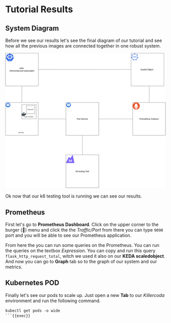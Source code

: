# Tutorial Results

## System Diagram

Before we see our results let's see the final diagram of our tutorial and see how all the previous images are connected together in one robust system.

![FinalDiagramimg](./KEDA-tutorial-Diagram.png)

Ok now that our k6 testing tool is running we can see our results.

## Prometheus

First let's go to **Prometheus Dashboard**. Click on the upper corner to the burger (🍔) menu and click the the _Traffic/Port_ from there you can type `9090` port and you will be able to see our Prometheus application.

From here the you can run some queries on the Prometheus. You can run the queries on the textbox _Expression_. You can copy and run this query `flask_http_request_total`, witch we used it also on our **KEDA scaledobject**. And now you can go to **Graph** tab so to the graph of our system and our metrics.

## Kubernetes POD

Finally let's see our pods to scale up. Just open a new **Tab** to our _Killercoda_ environment and run the following command.

```
kubectl get pods -o wide
```{{exec}}

